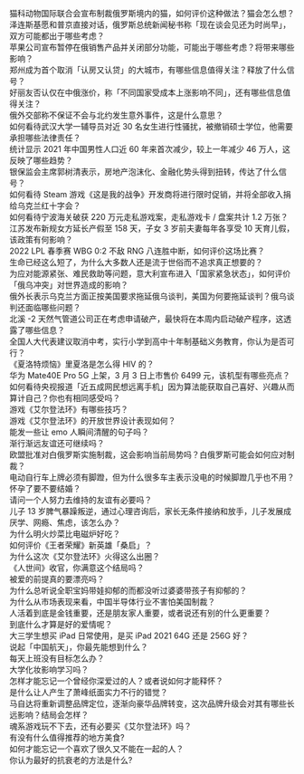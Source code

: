 猫科动物国际联合会宣布制裁俄罗斯境内的猫，如何评价这种做法？猫会怎么想？  
泽连斯基愿和普京直接对话，俄罗斯总统新闻秘书称「现在谈会见还为时尚早」，双方可能都出于哪些考虑？  
苹果公司宣布暂停在俄销售产品并关闭部分功能，可能出于哪些考虑？将带来哪些影响？  
郑州成为首个取消「认房又认贷」的大城市，有哪些信息值得关注？释放了什么信号？  
好丽友否认仅在中俄涨价，称「不同国家受成本上涨影响不同」，还有哪些信息值得关注？  
俄外交部称不保证不会与北约发生意外事件，这是什么意思？  
如何看待武汉大学一辅导员对近 30 名女生进行性骚扰，被撤销硕士学位，他需要承担哪些法律责任？  
统计显示 2021 年中国男性人口近 60 年来首次减少，较上一年减少 46 万人，这反映了哪些趋势？  
银保监会主席郭树清表示，房地产泡沫化、金融化势头得到扭转，传达了什么信号？  
如何看待 Steam 游戏《这是我的战争》开发商将进行限时促销，并将全部收入捐给乌克兰红十字会？  
如何看待宁波海关破获 220 万元走私游戏案，走私游戏卡 / 盘案共计 1.2 万张？  
江苏发布新规女方延长产假至 158 天，子女 3 岁前夫妻每年各享受 10 天育儿假，该政策有何影响？  
2022 LPL 春季赛 WBG 0:2 不敌 RNG 八连胜中断，如何评价这场比赛？  
生命已经这么短了，为什么大多数人还是流于世俗而不追求真正想要的？  
为应对能源紧张、难民救助等问题，意大利宣布进入「国家紧急状态」，如何评价「俄乌冲突」对世界造成的影响？  
俄外长表示乌克兰方面正按美国要求拖延俄乌谈判，美国为何要拖延谈判？俄乌谈判还面临哪些问题？  
北溪 -2 天然气管道公司正在考虑申请破产，最快将在本周内启动破产程序，这透露了哪些信息？  
全国人大代表建议取消中考，实行小学到高中十年制基础义务教育，你认为是否可行？  
《夏洛特烦恼》里夏洛是怎么得 HIV 的？  
华为 Mate40E Pro 5G 上架，3 月 3 日上市售价 6499 元，该机型有哪些亮点？  
如何看待央视报道「近五成网民想远离手机」因为算法能获取自己喜好、兴趣从而算计自己？你也有相同感受吗？  
游戏《艾尔登法环》有哪些技巧？  
游戏《艾尔登法环》的开放世界设计表现如何？  
能发一些让 emo 人瞬间清醒的句子吗？  
渐行渐远友谊还可继续吗？  
欧盟批准对白俄罗斯实施制裁，这会影响当前局势吗？白俄罗斯可能会如何应对制裁？  
电动自行车上牌必须有脚蹬，但为什么很多车主表示没电的时候脚蹬几乎也不用？  
怀孕了要不要结婚？  
请问一个人努力去维持的友谊有必要吗？  
儿子 13 岁脾气暴躁叛逆，通过心理咨询后，家长无条件接纳和放手，儿子发展成厌学、网瘾、焦虑，该怎么办？  
为什么明火炒菜比电磁炉好吃？  
如何评价《王者荣耀》新英雄「桑启」？  
为什么这次《艾尔登法环》火得这么出圈？  
《人世间》收官，你满意这个结局吗？  
被爱的前提真的要漂亮吗？  
为什么总听说全职宝妈带娃抑郁的而都没听过婆婆带孩子有抑郁的？  
为什么从市场表现来看，中国半导体行业不害怕美国制裁？  
人活着到底是金钱重要，还是朋友家人重要，或者说还有别的什么更重要？  
到底什么才算是好的爱情呢？  
大三学生想买 iPad 日常使用，是买 iPad 2021 64G 还是 256G 好？  
说起「中国航天」，你最先能想到什么？  
每天上班没有目标怎么办？  
大学化妆影响学习吗？  
怎样才能忘记一个曾经你深爱过的人？或者说如何才能释怀？  
是什么让人产生了萧峰纸面实力不行的错觉？  
马自达将重新调整品牌定位，逐渐向豪华品牌转变，这次品牌升级会对其有哪些长远影响？结局会怎样？  
魂系游戏玩不下去，还有必要买《艾尔登法环》吗？  
有没有什么值得推荐的地方美食?  
如何才能忘记一个喜欢了很久又不能在一起的人？  
你认为最好的抗衰老的方法是什么?  
